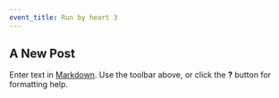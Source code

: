 ```yaml
---
event_title: Run by heart 3
---
```

## A New Post

Enter text in [Markdown](http://daringfireball.net/projects/markdown/). Use the toolbar above, or click the **?** button for formatting help.
